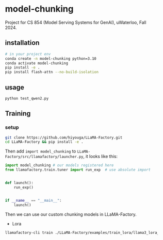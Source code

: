 # model-chunking
Project for CS 854 (Model Serving Systems for GenAI), uWaterloo, Fall 2024.

## installation
```bash
# in your project env
conda create -n model-chunking python=3.10
conda activate model-chunking
pip install -e .
pip install flash-attn --no-build-isolation
```

## usage
```bash
python test_qwen2.py
```

## Training
### setup
```bash
git clone https://github.com/hiyouga/LLaMA-Factory.git
cd LLaMA-Factory && pip install -e .
```
Then add `import model_chunking` to `LLaMA-Factory/src/llamafactory/launcher.py`, it looks like this:
```python
import model_chunking # our models registered here
from llamafactory.train.tuner import run_exp  # use absolute import


def launch():
    run_exp()


if __name__ == "__main__":
    launch()
```

Then we can use our custom chunking models in LLaMA-Factory.

- Lora
```bash
llamafactory-cli train ./LLaMA-Factory/examples/train_lora/llama3_lora_sft.yaml
```

